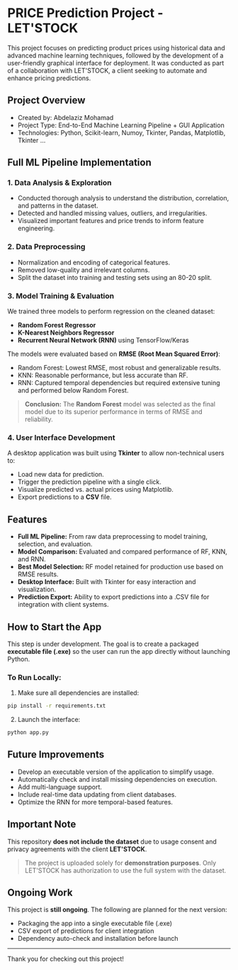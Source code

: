 # PRICE Prediction Project - LET'STOCK

This project focuses on predicting product prices using historical data and advanced machine learning techniques, followed by the development of a user-friendly graphical interface for deployment. It was conducted as part of a collaboration with LET'STOCK, a client seeking to automate and enhance pricing predictions.

## Project Overview
- Created by: Abdelaziz Mohamad
- Project Type: End-to-End Machine Learning Pipeline + GUI Application
- Technologies: Python, Scikit-learn, Numoy, Tkinter, Pandas, Matplotlib, Tkinter ...

## Full ML Pipeline Implementation

### 1. Data Analysis & Exploration
- Conducted thorough analysis to understand the distribution, correlation, and patterns in the dataset.
- Detected and handled missing values, outliers, and irregularities.
- Visualized important features and price trends to inform feature engineering.

### 2. Data Preprocessing
- Normalization and encoding of categorical features.
- Removed low-quality and irrelevant columns.
- Split the dataset into training and testing sets using an 80-20 split.

### 3. Model Training & Evaluation
We trained three models to perform regression on the cleaned dataset:

- **Random Forest Regressor**
- **K-Nearest Neighbors Regressor**
- **Recurrent Neural Network (RNN)** using TensorFlow/Keras

The models were evaluated based on **RMSE (Root Mean Squared Error)**:

- Random Forest: Lowest RMSE, most robust and generalizable results.
- KNN: Reasonable performance, but less accurate than RF.
- RNN: Captured temporal dependencies but required extensive tuning and performed below Random Forest.

> **Conclusion:** The **Random Forest** model was selected as the final model due to its superior performance in terms of RMSE and reliability.

### 4. User Interface Development
A desktop application was built using **Tkinter** to allow non-technical users to:
- Load new data for prediction.
- Trigger the prediction pipeline with a single click.
- Visualize predicted vs. actual prices using Matplotlib.
- Export predictions to a **CSV** file.

## Features
- **Full ML Pipeline:** From raw data preprocessing to model training, selection, and evaluation.
- **Model Comparison:** Evaluated and compared performance of RF, KNN, and RNN.
- **Best Model Selection:** RF model retained for production use based on RMSE results.
- **Desktop Interface:** Built with Tkinter for easy interaction and visualization.
- **Prediction Export:** Ability to export predictions into a .CSV file for integration with client systems.

## How to Start the App

This step is under development. The goal is to create a packaged **executable file (.exe)** so the user can run the app directly without launching Python.

### To Run Locally:
1. Make sure all dependencies are installed:
```bash
pip install -r requirements.txt
```
2. Launch the interface:
```bash
python app.py
```

## Future Improvements
- Develop an executable version of the application to simplify usage.
- Automatically check and install missing dependencies on execution.
- Add multi-language support.
- Include real-time data updating from client databases.
- Optimize the RNN for more temporal-based features.

## Important Note
This repository **does not include the dataset** due to usage consent and privacy agreements with the client **LET'STOCK**.

> The project is uploaded solely for **demonstration purposes**. Only LET'STOCK has authorization to use the full system with the dataset.

## Ongoing Work
This project is **still ongoing**. The following are planned for the next version:
- Packaging the app into a single executable file (.exe)
- CSV export of predictions for client integration
- Dependency auto-check and installation before launch

---

Thank you for checking out this project!
